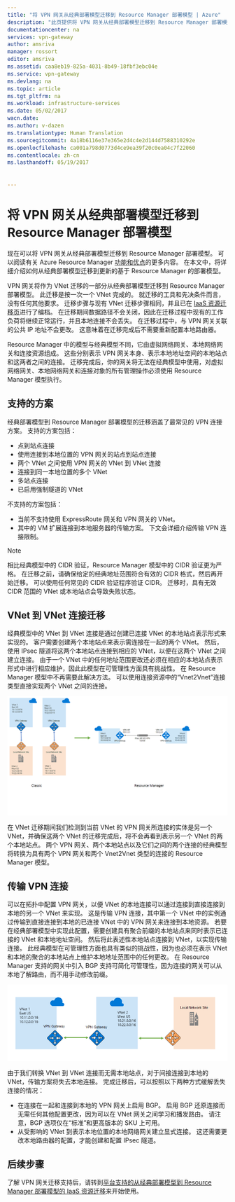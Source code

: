```yaml
---
title: "将 VPN 网关从经典部署模型迁移到 Resource Manager 部署模型 | Azure"
description: "此页提供将 VPN 网关从经典部署模型迁移到 Resource Manager 部署模型的概述。"
documentationcenter: na
services: vpn-gateway
author: amsriva
manager: rossort
editor: amsriva
ms.assetid: caa8eb19-825a-4031-8b49-18fbf3ebc04e
ms.service: vpn-gateway
ms.devlang: na
ms.topic: article
ms.tgt_pltfrm: na
ms.workload: infrastructure-services
ms.date: 05/02/2017
wacn.date: 
ms.author: v-dazen
ms.translationtype: Human Translation
ms.sourcegitcommit: 4a18b6116e37e365e2d4c4e2d144d7588310292e
ms.openlocfilehash: ca001a798d0773d4ce9ea39f20c0ea04c7f22060
ms.contentlocale: zh-cn
ms.lasthandoff: 05/19/2017


---
```

# <a name="vpn-gateway-classic-to-resource-manager-migration"></a>将 VPN 网关从经典部署模型迁移到 Resource Manager 部署模型
现在可以将 VPN 网关从经典部署模型迁移到 Resource Manager 部署模型。 可以阅读有关 Azure Resource Manager [功能和优点](../azure-resource-manager/resource-group-overview.md)的更多内容。 在本文中，将详细介绍如何从经典部署模型迁移到更新的基于 Resource Manager 的部署模型。 

VPN 网关将作为 VNet 迁移的一部分从经典部署模型迁移到 Resource Manager 部署模型。 此迁移是按一次一个 VNet 完成的。 就迁移的工具和先决条件而言，没有任何其他要求。 迁移步骤与现有 VNet 迁移步骤相同，并且已在 [IaaS 资源迁移页](../virtual-machines/windows/migration-classic-resource-manager-ps.md)进行了编档。 在迁移期间数据路径不会关闭，因此在迁移过程中现有的工作负荷将继续正常运行，并且本地连接不会丢失。 在迁移过程中，与 VPN 网关关联的公共 IP 地址不会更改。 这意味着在迁移完成后不需要重新配置本地路由器。  

Resource Manager 中的模型与经典模型不同，它由虚拟网络网关、本地网络网关和连接资源组成。 这些分别表示 VPN 网关本身、表示本地地址空间的本地站点和这两者之间的连接。 迁移完成后，你的网关将无法在经典模型中使用，对虚拟网络网关、本地网络网关和连接对象的所有管理操作必须使用 Resource Manager 模型执行。

## <a name="supported-scenarios"></a>支持的方案
经典部署模型到 Resource Manager 部署模型的迁移涵盖了最常见的 VPN 连接方案。 支持的方案包括：

* 点到站点连接
* 使用连接到本地位置的 VPN 网关的站点到站点连接
* 两个 VNet 之间使用 VPN 网关的 VNet 到 VNet 连接
* 连接到同一本地位置的多个 VNet
* 多站点连接
* 已启用强制隧道的 VNet

不支持的方案包括：  

* 当前不支持使用 ExpressRoute 网关和 VPN 网关的 VNet。
* 其中的 VM 扩展连接到本地服务器的传输方案。 下文会详细介绍传输 VPN 连接限制。

> [!NOTE]
> 相比经典模型中的 CIDR 验证，Resource Manager 模型中的 CIDR 验证更为严格。 在迁移之前，请确保给定的经典地址范围符合有效的 CIDR 格式，然后再开始迁移。 可以使用任何常见的 CIDR 验证程序验证 CIDR。 迁移时，具有无效 CIDR 范围的 VNet 或本地站点会导致失败状态。
> 
> 

## <a name="vnet-to-vnet-connectivity-migration"></a>VNet 到 VNet 连接迁移
经典模型中的 VNet 到 VNet 连接是通过创建已连接 VNet 的本地站点表示形式来实现的。 客户需要创建两个本地站点来表示需连接在一起的两个 VNet。 然后，使用 IPsec 隧道将这两个本地站点连接到相应的 VNet，以便在这两个 VNet 之间建立连接。 由于一个 VNet 中的任何地址范围更改还必须在相应的本地站点表示形式中进行相应维护，因此此模型在可管理性方面具有挑战性。 在 Resource Manager 模型中不再需要此解决方法。 可以使用连接资源中的“Vnet2Vnet”连接类型直接实现两个 VNet 之间的连接。 

![VNet 到 VNet 迁移的屏幕截图。](./media/vpn-gateway-migration/migration1.png)

在 VNet 迁移期间我们检测到当前 VNet 的 VPN 网关所连接的实体是另一个 VNet，并确保这两个 VNet 的迁移完成后，将不会再看到表示另一个 VNet 的两个本地站点。 两个 VPN 网关、两个本地站点以及它们之间的两个连接的经典模型将转换为具有两个 VPN 网关和两个 Vnet2Vnet 类型的连接的 Resource Manager 模型。

## <a name="transit-vpn-connectivity"></a>传输 VPN 连接
可以在拓扑中配置 VPN 网关，以便 VNet 的本地连接可以通过连接到直接连接到本地的另一个 VNet 来实现。 这是传输 VPN 连接，其中第一个 VNet 中的实例通过传输到直接连接到本地的已连接 VNet 中的 VPN 网关来连接到本地资源。 若要在经典部署模型中实现此配置，需要创建具有聚合前缀的本地站点来同时表示已连接的 VNet 和本地地址空间。 然后将此表述性本地站点连接到 VNet，以实现传输连接。 此经典模型在可管理性方面也具有类似的挑战性，因为也必须在表示 VNet 和本地的聚合的本地站点上维护本地地址范围中的任何更改。 在 Resource Manager 支持的网关中引入 BGP 支持可简化可管理性，因为连接的网关可以从本地了解路由，而不用手动修改前缀。

![传输路由方案的屏幕截图。](./media/vpn-gateway-migration/migration2.png)

由于我们转换 VNet 到 VNet 连接而无需本地站点，对于间接连接到本地的 VNet，传输方案将失去本地连接。 完成迁移后，可以按照以下两种方式缓解丢失连接的情况： 

* 在连接在一起和连接到本地的 VPN 网关上启用 BGP。 启用 BGP 还原连接而无需任何其他配置更改，因为可以在 VNet 网关之间学习和播发路由。 请注意，BGP 选项仅在“标准”和更高版本的 SKU 上可用。
* 从受影响的 VNet 到表示本地位置的本地网络网关建立显式连接。 这还需要更改本地路由器的配置，才能创建和配置 IPsec 隧道。

## <a name="next-steps"></a>后续步骤
了解 VPN 网关迁移支持后，请转到[平台支持的从经典部署模型到 Resource Manager 部署模型的 IaaS 资源迁移](../virtual-machines/windows/migration-classic-resource-manager-ps.md)来开始使用。

